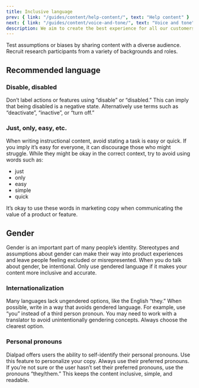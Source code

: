 ```yaml
---
title: Inclusive language
prev: { link: "/guides/content/help-content/", text: "Help content" }
next: { link: "/guides/content/voice-and-tone/", text: "Voice and tone" }
description: We aim to create the best experience for all our customers—and their customers. To do so, we need to be clear and concise in our language as well as welcomed and included.
---
```


Test assumptions or biases by sharing content with a diverse audience. Recruit research participants from a variety of backgrounds and roles.

## Recommended language

### Disable, disabled

Don’t label actions or features using “disable” or “disabled.” This can imply that being disabled is a negative state. Alternatively use terms such as “deactivate”, “inactive”, or “turn off.”

<dialtone-usage>
<template #do>

<img alt="Picture shows correct usage of Ai on badge" src="/assets/images/content/ai-on@2x.png" class="d-w100p" />

</template>
<template #dont>

<img alt="Picture shows incorrect usage of Ai disabled badge" src="/assets/images/content/ai-disabled@2x.png" class="d-w100p" />

</template>
</dialtone-usage>

### Just, only, easy, etc.

When writing instructional content, avoid stating a task is easy or quick. If you imply it’s easy for everyone, it can discourage those who might struggle. While they might be okay in the correct context, try to avoid using words such as:

* just
* only
* easy
* simple
* quick

It’s okay to use these words in marketing copy when communicating the value of a product or feature.

## Gender

Gender is an important part of many people’s identity. Stereotypes and assumptions about gender can make their way into product experiences and leave people feeling excluded or misrepresented. When you do talk about gender, be intentional. Only use gendered language if it makes your content more inclusive and accurate.

### Internationalization

Many languages lack ungendered options, like the English “they.” When possible, write in a way that avoids gendered language. For example, use “you” instead of a third person pronoun. You may need to work with a translator to avoid unintentionally gendering concepts. Always choose the clearest option.

### Personal pronouns

Dialpad offers users the ability to self-identify their personal pronouns. Use this feature to personalize your copy. Always use their preferred pronouns. If you’re not sure or the user hasn’t set their preferred pronouns, use the pronouns “they/them.” This keeps the content inclusive, simple, and readable.
